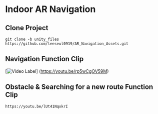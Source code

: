 # Indoor AR Navigation

## Clone Project
```
git clone -b unity_files https://github.com/leeseul0919/AR_Navigation_Assets.git
```

## Navigation Function Clip
[![Video Label](http://img.youtube.com/vi/rp5wCgOV59M/0.jpg)]
(https://youtu.be/rp5wCgOV59M)

## Obstacle & Searching for a new route Function Clip
```
https://youtu.be/lUt41NqxkrI
```

